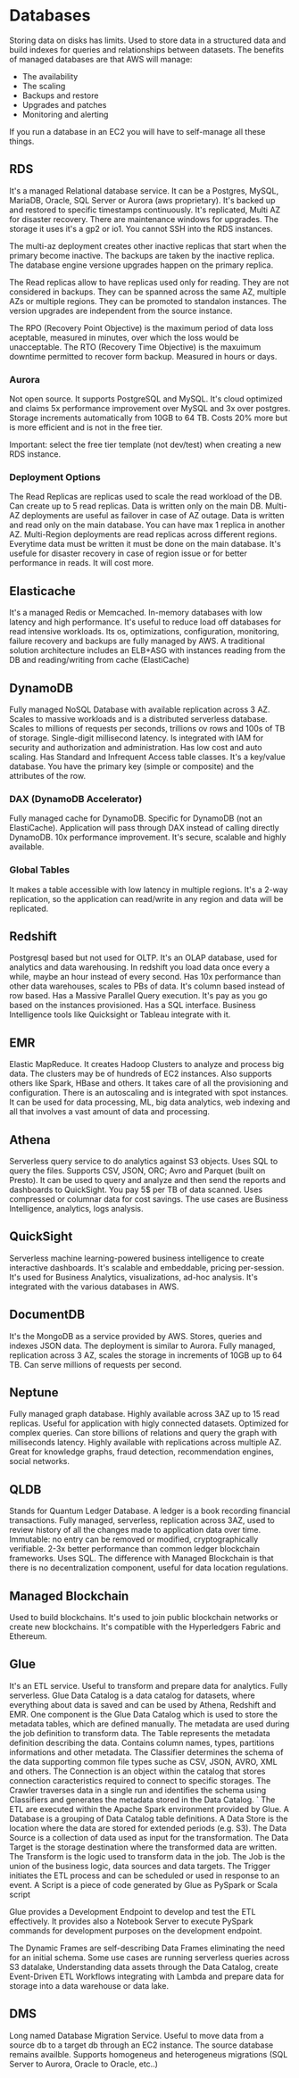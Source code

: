 # Databases
Storing data on disks has limits. Used to store data in a structured data and build indexes for queries and relationships between datasets.
The benefits of managed databases are that AWS will manage:
- The availability
- The scaling
- Backups and restore
- Upgrades and patches
- Monitoring and alerting

If you run a database in an EC2 you will have to self-manage all these things.

## RDS
It's a managed Relational database service. It can be a Postgres, MySQL, MariaDB, Oracle, SQL Server or Aurora (aws proprietary). It's backed up and restored to specific timestamps continuously. It's replicated, Multi AZ for disaster recovery. There are maintenance windows for upgrades. The storage it uses it's a gp2 or io1. You cannot SSH into the RDS instances.

The multi-az deployment creates other inactive replicas that start when the primary become inactive. The backups are taken by the inactive replica. The database engine versione upgrades happen on the primary replica.

The Read replicas allow to have replicas used only for reading. They are not considered in backups. They can be spanned across the same AZ, multiple AZs or multiple regions. They can be promoted to standalon instances. The version upgrades are independent from the source instance.

The RPO (Recovery Point Objective) is the maximum period of data loss aceptable, measured in minutes, over which the loss would be unacceptable.
The RTO (Recovery Time Objective) is the maxuimum downtime permitted to recover form backup. Measured in hours or days.

### Aurora
Not open source. It supports PostgreSQL and MySQL. It's cloud optimized and claims 5x performance improvement over MySQL and 3x over postgres. Storage increments automatically from 10GB to 64 TB. Costs 20% more but is more efficient and is not in the free tier.

Important: select the free tier template (not dev/test) when creating a new RDS instance.

### Deployment Options
The Read Replicas are replicas used to scale the read workload of the DB. Can create up to 5 read replicas. Data is written only on the main DB.
Multi-AZ deployments are useful as failover in case of AZ outage. Data is written and read only on the main database. You can have max 1 replica in another AZ.
Multi-Region deployments are read replicas across different regions. Everytime data must be written it must be done on the main database. It's usefule for disaster recovery in case of region issue or for better performance in reads. It will cost more.

## Elasticache
It's a managed Redis or Memcached. In-memory databases with low latency and high performance. It's useful to reduce load off databases for read intensive workloads. Its os, optimizations, configuration, monitoring, failure recovery and backups are fully managed by AWS.
A traditional solution architecture includes an ELB+ASG with instances reading from the DB and reading/writing from cache (ElastiCache)

## DynamoDB
Fully managed NoSQL Database with available replication across 3 AZ. Scales to massive workloads and is a distributed serverless database. Scales to millions of requests per seconds, trillions ov rows and 100s of TB of storage. Single-digit millisecond latency. Is integrated with IAM for security and authorization and administration. Has low cost and auto scaling. Has Standard and Infrequent Access table classes.
It's a key/value database. You have the primary key (simple or composite) and the attributes of the row.

### DAX (DynamoDB Accelerator)
Fully managed cache for DynamoDB. Specific for DynamoDB (not an ElastiCache). Application will pass through DAX instead of calling directly DynamoDB. 10x performance improvement. It's secure, scalable and highly available. 

### Global Tables
It makes a table accessible with low latency in multiple regions. It's a 2-way replication, so the application can read/write in any region and data will be replicated. 

## Redshift
Postgresql based but not used for OLTP. It's an OLAP database, used for analytics and data warehousing. In redshift you load data once every a while, maybe an hour instead of every second. Has 10x performance than other data warehouses, scales to PBs of data. It's column based instead of row based. Has a Massive Parallel Query execution. It's pay as you go based on the instances provisioned. Has a SQL interface. Business Intelligence tools like Quicksight or Tableau integrate with it.

## EMR 
Elastic MapReduce. It creates Hadoop Clusters to analyze and process big data. The clusters may be of hundreds of EC2 instances. Also supports others like Spark, HBase and others. It takes care of all the provisioning and configuration. There is an autoscaling and is integrated with spot instances. It can be used for data processing, ML, big data analytics, web indexing and all that involves a vast amount of data and processing.

## Athena
Serverless query service to do analytics against S3 objects. Uses SQL to query the files. Supports CSV, JSON, ORC; Avro and Parquet (built on Presto). It can be used to query and analyze and then send the reports and dashboards to QuickSight. You pay 5$ per TB of data scanned. Uses compressed or columnar data for cost savings. The use cases are Business Intelligence, analytics, logs analysis.

## QuickSight
Serverless machine learning-powered business intelligence to create interactive dashboards. It's scalable and embeddable, pricing per-session. It's used for Business Analytics, visualizations, ad-hoc analysis. It's integrated with the various databases in AWS.

## DocumentDB
It's the MongoDB as a service provided by AWS. Stores, queries and indexes JSON data. The deployment is similar to Aurora. Fully managed, replication across 3 AZ, scales the storage in increments of 10GB up to 64 TB. Can serve millions of requests per second.

## Neptune
Fully managed graph database.
Highly available across 3AZ up to 15 read replicas. Useful for application with higly connected datasets. Optimized for complex queries. Can store billions of relations and query the graph with milliseconds latency. Highly available with replications across multiple AZ. Great for knowledge graphs, fraud detection, recommendation engines, social networks.

## QLDB
Stands for Quantum Ledger Database. A ledger is a book recording financial transactions. Fully managed, serverless, replication across 3AZ, used to review history of all the changes made to application data over time. Immutable: no entry can be removed or modified, cryptographically verifiable. 2-3x better performance than common ledger blockchain frameworks. Uses SQL. The difference with Managed Blockchain is that there is no decentralization component, useful for data location regulations.

## Managed Blockchain
Used to build blockchains. It's used to join public blockchain networks or create new blockchains. It's compatible with the Hyperledgers Fabric and Ethereum.

## Glue
It's an ETL service. Useful to transform and prepare data for analytics. Fully serverless. Glue Data Catalog is a data catalog for datasets, where everything about data is saved and can be used by Athena, Redshift and EMR.
One component is the Glue Data Catalog which is used to store the metadata tables, which are defined manually. The metadata are used during the job definition to transform data.
The Table represents the metadata definition describing the data. Contains column names, types, partitions informations and other metadata.
The Classifier determines the schema of the data supporting common file types suche as CSV, JSON, AVRO, XML and others.
The Connection is an object within the catalog that stores connection caracteristics required to connect to specific storages.
The Crawler traverses data in a single run and identifies the schema using Classifiers and generates the metadata stored in the Data Catalog.  `
The ETL are executed within the Apache Spark environment provided by Glue.
A Database is a grouping of Data Catalog table definitions.
A Data Store is the location where the data are stored for extended periods (e.g. S3).
The Data Source is a collection of data used as input for the transformation.
The Data Target is the storage destination where the transformed data are written.
The Transform is the logic used to transform data in the job.
The Job is the union of the business logic, data sources and data targets.
The Trigger initiates the ETL process and can be scheduled or used in response to an event.
A Script is a piece of code generated by Glue as PySpark or Scala script 

Glue provides a Development Endpoint to develop and test the ETL effectively. It provides also a Notebook Server to execute PySpark commands for development purposes on the development endpoint.
 
The Dynamic Frames are self-describing Data Frames eliminating the need for an initial schema. 
Some use cases are running serverless queries across S3 datalake, Understanding data assets through the Data Catalog, create Event-Driven ETL Workflows integrating with Lambda and prepare data for storage into a data warehouse or data lake.

## DMS
Long named Database Migration Service. Useful to move data from a source db to a target db through an EC2 instance. The source database remains availble. Supports homogeneus and heterogeneus migrations (SQL Server to Aurora, Oracle to Oracle, etc..)
